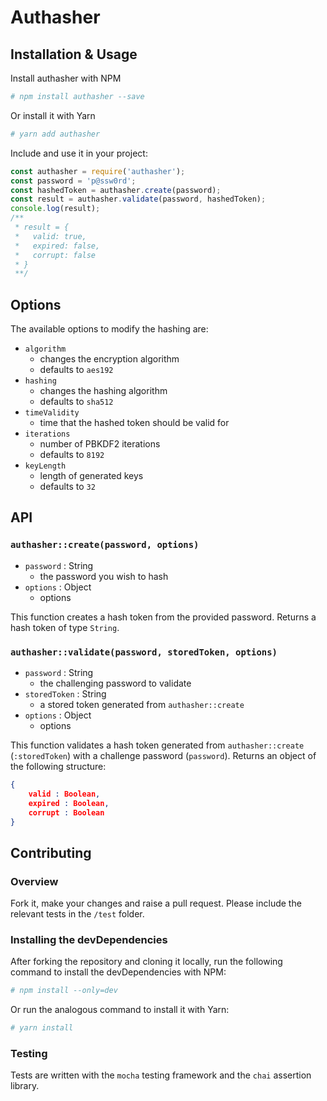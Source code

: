 # Authasher

## Installation & Usage
Install authasher with NPM 

```bash
# npm install authasher --save
```

Or install it with Yarn

```bash
# yarn add authasher
```

Include and use it in your project:

```javascript
const authasher = require('authasher');
const password = 'p@ssw0rd';
const hashedToken = authasher.create(password);
const result = authasher.validate(password, hashedToken);
console.log(result);
/**
 * result = {
 *   valid: true,
 *   expired: false,
 *   corrupt: false	 
 * }
 **/
```

## Options
The available options to modify the hashing are:
- `algorithm`
  - changes the encryption algorithm
  - defaults to `aes192`
- `hashing`
  - changes the hashing algorithm
  - defaults to `sha512`
- `timeValidity`
  - time that the hashed token should be valid for
- `iterations`
	- number of PBKDF2 iterations
	- defaults to `8192`
- `keyLength`
	- length of generated keys
	- defaults to `32`

## API
### `authasher::create(password, options)`
- `password` : String
  - the password you wish to hash
- `options` : Object
  - options

This function creates a hash token from the provided password. Returns a hash token of type `String`.

### `authasher::validate(password, storedToken, options)`
- `password` : String
  - the challenging password to validate
- `storedToken` : String
  - a stored token generated from `authasher::create`
- `options` : Object
  - options

This function validates a hash token generated from `authasher::create` (`:storedToken`) with a challenge password (`password`). Returns an object of the following structure:

```json
{
	valid : Boolean,
	expired : Boolean,
	corrupt : Boolean
}
```

## Contributing

### Overview
Fork it, make your changes and raise a pull request. Please include the relevant tests in the `/test` folder.

### Installing the devDependencies
After forking the repository and cloning it locally, run the following command to install the devDependencies with NPM:

```bash
# npm install --only=dev
```

Or run the analogous command to install it with Yarn:

```bash
# yarn install 
```
### Testing
Tests are written with the `mocha` testing framework and the `chai` assertion library.


